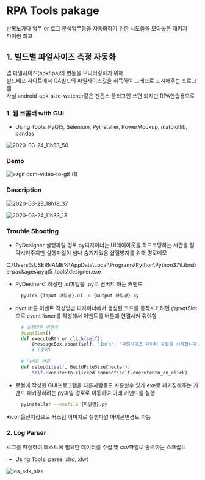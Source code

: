 # RPA Tools pakage
반복노가다 업무 or 로그 분석업무등을 자동화하기 위한 시도들을 모아놓은 패키지<br/>
파이썬 최고

## 1. 빌드별 파일사이즈 측정 자동화
앱 파일사이즈(apk/ipa)의 변동을 모니터링하기 위해<br/>
빌드배포 사이트에서 QA빌드의 파일사이즈값을 취득하여 그래프로 표시해주는 프로그램<br/>
사실 android-apk-size-watcher같은 젠킨스 플러그인 쓰면 되지만 RPA연습용으로   

### 1. 웹 크롤러 with GUI 
  + Using Tools: PyQt5, Selenium, Pyinstaller, PowerMockup, matplotlib, pandas

![2020-03-24_11h58_50](https://user-images.githubusercontent.com/25470405/77384067-d5234780-6dc7-11ea-9cbe-1d377b92ca5b.png)

### Demo
![ezgif com-video-to-gif (1)](https://user-images.githubusercontent.com/25470405/77300000-b58d1000-6d30-11ea-98d9-eb412cd8724a.gif)

### Description
![2020-03-23_18h18_37](https://user-images.githubusercontent.com/25470405/77301296-c9397600-6d32-11ea-8d3e-b55cffeb5e09.png)


![2020-03-24_11h33_13](https://user-images.githubusercontent.com/25470405/77382276-50362f00-6dc3-11ea-9dc4-5093a3edfeaa.png)

### Trouble Shooting
* PyDesigner 실행파일 경로
py디자이너는 UI레이아웃을 하드코딩하는 시간을 절약시켜주지만 실행파일이 넘나 숨겨져있음
삽질방지를 위해 경로메모

C:\Users\%USERNAME%\AppData\Local\Programs\Python\Python37\Lib\site-packages\pyqt5_tools\designer.exe

* PyDesiner로 작성한 .ui파일을 .py로 컨버트 하는 커맨드
    ```sh
      pyuic5 {input 파일명}.ui -o {output 파일명}.py
    ```
    
* pyqt 버튼 이벤트 작성방법
디자이너에서 생성된 코드를 동작시키려면 @pyqtSlot으로 event lisner를 작성해서 이벤트를 버튼에 연결시켜 줘야함

    ```python
      # 실행버튼 이벤트 
      @pyqtSlot()
      def executeBtn_on_click(self):
          QMessageBox.about(self, "Info", "파일사이즈 데이터 수집을 시작합니다. 수집동안에는 PC조작을 삼가주세요")
          # (중략)
          
      # 이벤트 연결    
      def setupUi(self, BuildFileSizeChecker):
          self.ExecuteBtn.clicked.connect(self.executeBtn_on_click)
 
    ```

* 로컬에 작성한 GUI프로그램을 다른사람들도 사용할수 있게 exe로 패키징해주는 커맨드
패키징하려는 py파일 경로로 이동하여 아래 커맨드를 실행
    ```sh
      pyinstaller --onefile {파일명}.py
    ```
※icon옵션지정으로 커스텀 이미지로 실행파일 아이콘변경도 가능




### 2. Log Parser
로그를 파싱하여 테스트에 필요한 데이터를 수집 및 csv파일로 출력하는 스크립트
  + Using Tools: parse, xlrd, xlwt


![ios_sdk_size](https://user-images.githubusercontent.com/25470405/77301454-0e5da800-6d33-11ea-8f47-6193169be974.png)


